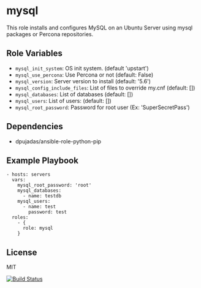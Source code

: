 mysql
=====

This role installs and configures MySQL on an Ubuntu Server using mysql packages or Percona repositories.

Role Variables
--------------

- `mysql_init_system`: OS init system. (default 'upstart')
- `mysql_use_percona`: Use Percona or not (default: False)
- `mysql_version`: Server version to install (default: '5.6')
- `mysql_config_include_files`: List of files to override my.cnf (default: [])
- `mysql_databases`: List of databases (default: [])
- `mysql_users`: List of users: (default: [])
- `mysql_root_password`: Password for root user (Ex: 'SuperSecretPass')

Dependencies
------------

- dpujadas/ansible-role-python-pip

Example Playbook
----------------

    - hosts: servers
      vars:
        mysql_root_password: 'root'
        mysql_databases:
          - name: testdb
        mysql_users:
          - name: test
            password: test
      roles:
        - {
          role: mysql
        }

License
-------

MIT

[![Build Status](https://travis-ci.org/dpujadas/ansible-role-mysql.svg?branch=master)](https://travis-ci.org/dpujadas/ansible-role-mysql)